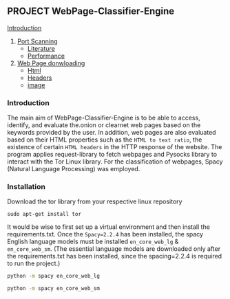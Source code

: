 ## PROJECT WebPage-Classifier-Engine

[Introduction](#introduction)
1. [Port Scanning](#port-scanning)
    - [Literature](#literature)
    - [Performance](#performance)
2. [Web Page donwloading](#web-page-downloading)
    - [Html](#html)
    - [Headers](#headers)
    - [image](#image)


### Introduction
The main aim of WebPage-Classifier-Engine is to be able to access, identify, and evaluate the.onion or clearnet web pages based on the keywords provided by the user. In addition, web pages are also evaluated based on their HTML properties such as the `HTML to text ratio`, the existence of certain `HTML headers` in the HTTP response of the website. The program applies request-library to fetch webpages and Pysocks library to interact with the Tor Linux library. For the classification of webpages, Spacy (Natural Language Processing) was employed.

### Installation
Download the tor library from your respective linux repository

`sudo apt-get install tor`

It would be wise to first set up a virtual environment and then install the requirements.txt. Once the `Spacy=2.2.4` has been installed, the spacy English language models must be installed `en_core_web_lg` & `en_core_web_sm`. (The essential language models are downloaded only after the requirements.txt has been installed, since the spacing=2.2.4 is required to run the project.)

```bash
python -m spacy en_core_web_lg
```

```bash
python -m spacy en_core_web_sm
```

